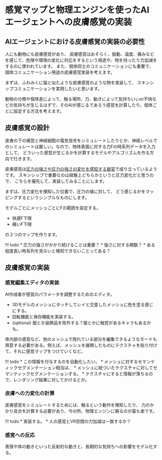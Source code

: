 # 感覚マップと物理エンジンを使ったAIエージェントへの皮膚感覚の実装
## AIエージェントにおける皮膚感覚の実装の必要性
人にも動物にも皮膚感覚があり、
皮膚感覚はおそらく、振動、温度、痛みなどを感じて、危険や環境の変化に対応をするという用途や、物を持ったり力加減をするのに使われています。
また、個体同士のコミュニケーションにも重要で、
個体コミュニケーション用途の皮膚感覚実装を考えます。

まずは、ふわみくに猫と似たような皮膚感覚のような物を実装して、
スキンシップコミュニケーションを実現したいと思います。

動物の分類や個体差によって、触る場所、力、動きによって気持ちいいor不快などの気持ちが生じるはずで、そのAIが感じるであろう感覚を計算したり、個体ごとに設定する方法を考えます。

## 皮膚感覚の設計
皮膚の下の痛覚と神経細胞の電気信号をシミュレートしたりとか、神経レベルでのシミュレートは厳しい。なので、物体表面に対する力Fの時系列データを入力として、
どういった感覚が生じるかを計算するモデルやアルゴリズムを作る方向で行きます。

皮膚感覚は[圧力の強さや圧力の強さの変化を感知する器官](https://bsd.neuroinf.jp/wiki/%E4%BD%93%E6%80%A7%E6%84%9F%E8%A6%9A)で成り立っているようです。
スキンシップで重要なのは経験上どちらかというと圧力変化だと思うので、
こちらを優先して、実装してみることにします。

まずは、圧力変化を検知した位置で、圧力の値に対して、
どう感じるかをマッピングするというシンプルなものにします。

モデルごとにメッシュごとにFの範囲を設定する。

* 快適F下限
* 痛いF下限

の２つのマップを作ります。

!!! todo
    * 圧力の強さがかかり続けることは重要？
    * 強さに対する関数？
    * ある程度長い時系列を見ないと検知できないことってある？

## 皮膚感覚の実装
### 感覚編集エディタの実装
AI作成者が感覚のパラメータを調整するためのエディタ。

* 3Dモデルのメッシュにタッチしてレイと交差したメッシュに色を塗る感じにする。
* 回転機能と保存機能を実装する。
* (optional) 服とか装飾品を除外する？服とかに触覚があるキャラもあるかも。

体内部の感覚など、他のメッシュで隠れている部分を編集できるようなモードも用意する必要がある。例えば、メッシュを展開したものにテクスチャを貼り付けて、それに感覚マップをつけていくなど。

!!! todo
    * この情報を付与するのを自動化したい。
    * メッシュに対するセマンティックセグメンテーション相当は、
    * メッシュに紐づいたテクスチャに対してセマンティックセグメンテーションする。
    * テクスチャにすると情報が落ちるので、レンダリング結果に対してかけるとか。

### 皮膚への力変化の計算
皮膚感覚をシミュレートするためには、触るという動作を検知したり、
力のかかり具合を計算する必要があり、今の所、物理エンジンに頼るのが最も楽です。

!!! todo
    * 実装する。
    * 人の感覚とVR空間の力加減は一致するか？

### 感覚への反応
表情や体の動きといった反射的な動きと、長期的な気持ちへの影響をモデル化する。
